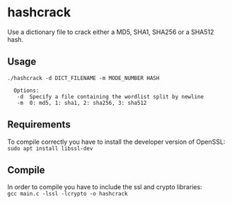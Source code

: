 # hashcrack
Use a dictionary file to crack either a MD5, SHA1, SHA256 or a SHA512 hash.

## Usage
```
./hashcrack -d DICT_FILENAME -m MODE_NUMBER HASH

  Options:
   -d  Specify a file containing the wordlist split by newline
   -m  0: md5, 1: sha1, 2: sha256, 3: sha512
```

## Requirements
To compile correctly you have to install the developer version of OpenSSL: \
`sudo apt install libssl-dev`

## Compile
In order to compile you have to include the ssl and crypto libraries: \
`gcc main.c -lssl -lcrypto -o hashcrack`